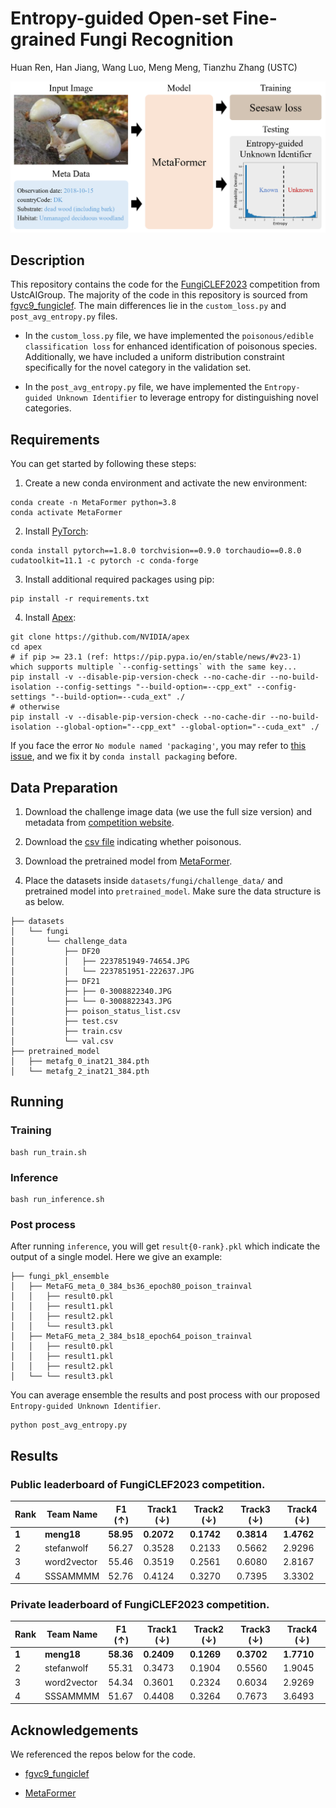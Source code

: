 # Entropy-guided Open-set Fine-grained Fungi Recognition

Huan Ren, Han Jiang, Wang Luo, Meng Meng, Tianzhu Zhang (USTC)

![](./assets/framework.png)

## Description

This repository contains the code for the [FungiCLEF2023](https://www.imageclef.org/FungiCLEF2023) competition from UstcAIGroup. The majority of the code in this repository is sourced from [fgvc9_fungiclef](https://github.com/guoshengcv/fgvc9_fungiclef). The main differences lie in the `custom_loss.py` and `post_avg_entropy.py` files.

* In the `custom_loss.py` file, we have implemented the `poisonous/edible classification loss` for enhanced identification of poisonous species. Additionally, we have included a uniform distribution constraint specifically for the novel category in the validation set.

* In the `post_avg_entropy.py` file, we have implemented the `Entropy-guided Unknown Identifier` to leverage entropy for distinguishing novel categories.

## Requirements

You can get started by following these steps:

1. Create a new conda environment and activate the new environment:
```
conda create -n MetaFormer python=3.8
conda activate MetaFormer
```

2. Install [PyTorch](https://pytorch.org/):
```
conda install pytorch==1.8.0 torchvision==0.9.0 torchaudio==0.8.0 cudatoolkit=11.1 -c pytorch -c conda-forge
```

3. Install additional required packages using pip:
```
pip install -r requirements.txt
```

4. Install [Apex](https://github.com/NVIDIA/apex):
```
git clone https://github.com/NVIDIA/apex
cd apex
# if pip >= 23.1 (ref: https://pip.pypa.io/en/stable/news/#v23-1) which supports multiple `--config-settings` with the same key... 
pip install -v --disable-pip-version-check --no-cache-dir --no-build-isolation --config-settings "--build-option=--cpp_ext" --config-settings "--build-option=--cuda_ext" ./
# otherwise
pip install -v --disable-pip-version-check --no-cache-dir --no-build-isolation --global-option="--cpp_ext" --global-option="--cuda_ext" ./
```
If you face the error `No module named 'packaging'`, you may refer to [this issue](https://github.com/NVIDIA/apex/issues/1594), and we fix it by `conda install packaging` before.

## Data Preparation

1. Download the challenge image data (we use the full size version) and metadata from [competition website](https://www.imageclef.org/FungiCLEF2023).

2. Download the [csv file](http://ptak.felk.cvut.cz/plants//DanishFungiDataset/poison_status_list.csv) indicating whether poisonous.

3. Download the pretrained model from [MetaFormer](https://github.com/dqshuai/MetaFormer).

4. Place the datasets inside `datasets/fungi/challenge_data/` and pretrained model into `pretrained_model`. Make sure the data structure is as below.

```
├── datasets
│   └── fungi
│       └── challenge_data
│           ├── DF20
│           │   ├── 2237851949-74654.JPG
│           │   └── 2237851951-222637.JPG
│           ├── DF21
│           ├── ├── 0-3008822340.JPG
│           ├── └── 0-3008822343.JPG
│           ├── poison_status_list.csv
│           ├── test.csv
│           ├── train.csv
│           └── val.csv
├── pretrained_model
│   ├── metafg_0_inat21_384.pth
│   └── metafg_2_inat21_384.pth
```

## Running

### Training

```
bash run_train.sh
```

### Inference

```
bash run_inference.sh
```

### Post process

After running `inference`, you will get `result{0-rank}.pkl` which indicate the output of a single model. Here we give an example:
```
├── fungi_pkl_ensemble
│   ├── MetaFG_meta_0_384_bs36_epoch80_poison_trainval
│   │   ├── result0.pkl
│   │   ├── result1.pkl
│   │   ├── result2.pkl
│   │   └── result3.pkl
│   ├── MetaFG_meta_2_384_bs18_epoch64_poison_trainval
│   │   ├── result0.pkl
│   │   ├── result1.pkl
│   │   ├── result2.pkl
│   └── └── result3.pkl
```

You can average ensemble the results and post process with our proposed `Entropy-guided Unknown Identifier`.
```
python post_avg_entropy.py
```

## Results

### Public leaderboard of FungiCLEF2023 competition.

| Rank  | Team Name   | F1 ($\uparrow$) | Track1 ($\downarrow$) | Track2 ($\downarrow$) | Track3 ($\downarrow$) | Track4 ($\downarrow$) |
| ----- | ----------- | --------------- | --------------------- | --------------------- | --------------------- | --------------------- |
| **1** | **meng18**  | **58.95** | **0.2072** | **0.1742** | **0.3814** | **1.4762** |
| 2     | stefanwolf  | 56.27     | 0.3528     | 0.2133     | 0.5662     | 2.9296     |
| 3     | word2vector | 55.46     | 0.3519     | 0.2561     | 0.6080     | 2.8167     |
| 4     | SSSAMMMM    | 52.76     | 0.4124     | 0.3270     | 0.7395     | 3.3302     |

### Private leaderboard of FungiCLEF2023 competition.

| Rank  | Team Name   | F1 ($\uparrow$) | Track1 ($\downarrow$) | Track2 ($\downarrow$) | Track3 ($\downarrow$) | Track4 ($\downarrow$) |
| ----- | ----------- | --------------- | --------------------- | --------------------- | --------------------- | --------------------- |
| **1** | **meng18**  | **58.36** | **0.2409** | **0.1269** | **0.3702** | **1.7710** |
| 2     | stefanwolf  | 55.31     | 0.3473     | 0.1904     | 0.5560     | 1.9045     |
| 3     | word2vector | 54.34     | 0.3601     | 0.2324     | 0.6034     | 2.9269     |
| 4     | SSSAMMMM    | 51.67     | 0.4408     | 0.3264     | 0.7673     | 3.6493     |

## Acknowledgements

We referenced the repos below for the code.

* [fgvc9_fungiclef](https://github.com/guoshengcv/fgvc9_fungiclef)

* [MetaFormer](https://github.com/dqshuai/MetaFormer)
